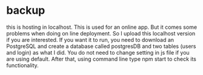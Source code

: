# backup
this is hosting in localhost. 
This is used for an online app. But it comes some problems when doing on line deployment. So I upload this localhost version
if you are interested.
If you want it to run, you need to download an PostgreSQL and create a database called postgresDB and two tables (users and login) as what I did. You do not need to change setting in js file if you are using default.
After that, using command line type npm start to check its functionality.
